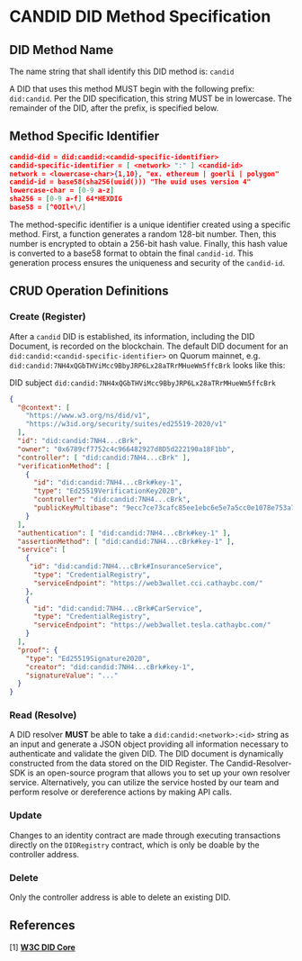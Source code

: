 # CANDID DID Method Specification

## DID Method Name
The name string that shall identify this DID method is:  `candid`

A DID that uses this method MUST begin with the following prefix: `did:candid`. Per the DID specification, this string MUST be in lowercase. The remainder of the DID, after the prefix, is specified below.

## Method Specific Identifier
```json
candid-did = did:candid:<candid-specific-identifier>
candid-specific-identifier = [ <network> ":" ] <candid-id>
network = <lowercase-char>{1,10}, "ex. ethereum | goerli | polygon"
candid-id = base58(sha256(uuid())) "The uuid uses version 4"
lowercase-char = [0-9 a-z]
sha256 = [0-9 a-f] 64*HEXDIG
base58 = [^0OIl+\/]
```
The method-specific identifier is a unique identifier created using a specific method. First, a function generates a random 128-bit number. Then, this number is encrypted to obtain a 256-bit hash value. Finally, this hash value is converted to a base58 format to obtain the final `candid-id`.
This generation process ensures the uniqueness and security of the `candid-id`.

## CRUD Operation Definitions
### Create (Register)
After a `candid` DID is established, its information, including the DID Document, is recorded on the blockchain.
The default DID document for an `did:candid:<candid-specific-identifier>` on Quorum mainnet, e.g. `did:candid:7NH4xQGbTHViMcc9BbyJRP6Lx28aTRrMHueWm5ffcBrk` looks like this:

DID subject `did:candid:7NH4xQGbTHViMcc9BbyJRP6Lx28aTRrMHueWm5ffcBrk`
```json
{
  "@context": [
    "https://www.w3.org/ns/did/v1",
    "https://w3id.org/security/suites/ed25519-2020/v1"
  ],
  "id": "did:candid:7NH4...cBrk",
  "owner": "0x6789cf7752c4c966482927d8D5d222190a18F1bb",
  "controller": [ "did:candid:7NH4...cBrk" ],
  "verificationMethod": [
    {
      "id": "did:candid:7NH4...cBrk#key-1",
      "type": "Ed25519VerificationKey2020",
      "controller": "did:candid:7NH4...cBrk",
      "publicKeyMultibase": "9ecc7ce73cafc85ee1ebc6e5e7a5cc0e1078e753a77c14fbd3b5fa07b47920fb"
    }
  ],
  "authentication": [ "did:candid:7NH4...cBrk#key-1" ],
  "assertionMethod": [ "did:candid:7NH4...cBrk#key-1" ],
  "service": [ 
    {
     "id": "did:candid:7NH4...cBrk#InsuranceService",
      "type": "CredentialRegistry",
      "serviceEndpoint": "https://web3wallet.cci.cathaybc.com/"
    },
    {
      "id": "did:candid:7NH4...cBrk#CarService",
      "type": "CredentialRegistry",
      "serviceEndpoint": "https://web3wallet.tesla.cathaybc.com/"
    }
  ],
  "proof": {
    "type": "Ed25519Signature2020",
    "creator": "did:candid:7NH4...cBrk#key-1",
    "signatureValue": "..."
  }
}
```

### Read (Resolve)
A DID resolver **MUST** be able to take a `did:candid:<network>:<id>` string as an input and generate a JSON object providing all information necessary to authenticate and validate the given DID. The DID document is dynamically constructed from the data stored on the DID Register.
The Candid-Resolver-SDK is an open-source program that allows you to set up your own resolver service. Alternatively, you can utilize the service hosted by our team and perform resolve or dereference actions by making API calls.

### Update
Changes to an identity contract are made through executing transactions directly on the `DIDRegistry` contract, which is only be doable by the controller address.

### Delete
Only the controller address is able to delete an existing DID.

## References
[1] [**W3C DID Core**](https://www.w3.org/TR/did-core/)
